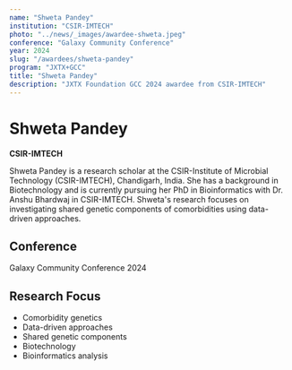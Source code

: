 ```yaml
---
name: "Shweta Pandey"
institution: "CSIR-IMTECH"
photo: "../news/_images/awardee-shweta.jpeg"
conference: "Galaxy Community Conference"
year: 2024
slug: "/awardees/shweta-pandey"
program: "JXTX+GCC"
title: "Shweta Pandey"
description: "JXTX Foundation GCC 2024 awardee from CSIR-IMTECH"
---
```


# Shweta Pandey

**CSIR-IMTECH**

Shweta Pandey is a research scholar at the CSIR-Institute of Microbial Technology (CSIR-IMTECH), Chandigarh, India. She has a background in Biotechnology and is currently pursuing her PhD in Bioinformatics with Dr. Anshu Bhardwaj in CSIR-IMTECH. Shweta's research focuses on investigating shared genetic components of comorbidities using data-driven approaches.

## Conference
Galaxy Community Conference 2024

## Research Focus
- Comorbidity genetics
- Data-driven approaches
- Shared genetic components
- Biotechnology
- Bioinformatics analysis